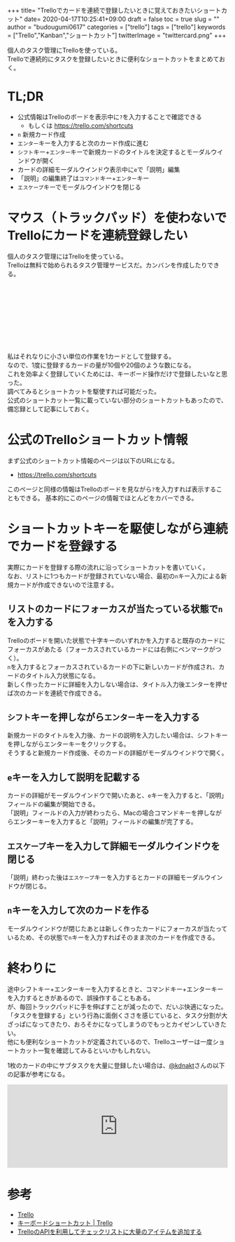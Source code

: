 +++
title= "Trelloでカードを連続で登録したいときに覚えておきたいショートカット"
date= 2020-04-17T10:25:41+09:00
draft = false
toc = true
slug = ""
author = "budougumi0617"
categories = ["trello"]
tags = ["trello"]
keywords = ["Trello","Kanban","ショートカット"]
twitterImage = "twittercard.png"
+++

個人のタスク管理にTrelloを使っている。  
Trelloで連続的にタスクを登録したいときに便利なショートカットをまとめておく。

<!--more-->

# TL;DR
- 公式情報はTrelloのボードを表示中に`?`を入力することで確認できる
    - もしくは https://trello.com/shortcuts
- `n` 新規カード作成
- `エンター`キーを入力すると次のカード作成に進む
- `シフト`キー+`エンター`キーで新規カードのタイトルを決定するとモーダルウインドウが開く
- カードの詳細モーダルウインドウ表示中に`e`で「説明」編集
- 「説明」の編集終了は`コマンド`キー+`エンター`キー
- `エスケープ`キーでモーダルウインドウを閉じる

# マウス（トラックパッド）を使わないでTrelloにカードを連続登録したい
個人のタスク管理にはTrelloを使っている。  
Trelloは無料で始められるタスク管理サービスだ。カンバンを作成したりできる。

<div class="iframely-embed"><div class="iframely-responsive" style="height: 140px; padding-bottom: 0;"><a href="https://trello.com" data-iframely-url="//cdn.iframe.ly/ATbWm?iframe=card-small"></a></div></div><script async src="//cdn.iframe.ly/embed.js" charset="utf-8"></script>

私はそれなりに小さい単位の作業を1カードとして登録する。  
なので、1度に登録するカードの量が10個や20個のような数になる。  
これを効率よく登録していくためには、キーボード操作だけで登録したいなと思った。  
調べてみるとショートカットを駆使すれば可能だった。  
公式のショートカット一覧に載っていない部分のショートカットもあったので、備忘録として記事にしておく。

# 公式のTrelloショートカット情報
まず公式のショートカット情報のページは以下のURLになる。

- https://trello.com/shortcuts

このページと同様の情報はTrelloのボードを見ながら`?`を入力すれば表示することもできる。
基本的にこのページの情報でほとんどをカバーできる。

# ショートカットキーを駆使しながら連続でカードを登録する
実際にカードを登録する際の流れに沿ってショートカットを書いていく。  
なお、リストに1つもカードが登録されていない場合、最初の`n`キー入力による新規カードが作成できないので注意する。

## リストのカードにフォーカスが当たっている状態で`n`を入力する
Trelloのボードを開いた状態で十字キーのいずれかを入力すると既存のカードにフォーカスがあたる（フォーカスされているカードには右側にペンマークがつく）。  
`n`を入力するとフォーカスされているカードの下に新しいカードが作成され、カードのタイトル入力状態になる。  
新しく作ったカードに詳細を入力しない場合は、タイトル入力後エンターを押せば次のカードを連続で作成できる。

## `シフト`キーを押しながら`エンター`キーを入力する
新規カードのタイトルを入力後、カードの説明を入力したい場合は、シフトキーを押しながらエンターキーをクリックする。  
そうすると新規カード作成後、そのカードの詳細がモーダルウインドウで開く。

## `e`キーを入力して説明を記載する
カードの詳細がモーダルウインドウで開いたあと、`e`キーを入力すると、「説明」フィールドの編集が開始できる。  
「説明」フィールドの入力が終わったら、Macの場合コマンドキーを押しながらエンターキーを入力すると「説明」フィールドの編集が完了する。

## `エスケープ`キーを入力して詳細モーダルウインドウを閉じる
「説明」終わった後は`エスケープ`キーを入力するとカードの詳細モーダルウインドウが閉じる。

## `n`キーを入力して次のカードを作る
モーダルウインドウが閉じたあとは新しく作ったカードにフォーカスが当たっているため、その状態で`n`キーを入力すればそのまま次のカードを作成できる。

# 終わりに
途中シフトキー+エンターキーを入力するときと、コマンドキー+エンターキーを入力するときがあるので、誤操作することもある。  
が、毎回トラックパッドに手を伸ばすことが減ったので、だいぶ快適になった。  
「タスクを登録する」という行為に面倒くささを感じていると、タスク分割が大ざっぱになってきたり、おろそかになってしまうのでもっとカイゼンしていきたい。  
他にも便利なショートカットが定義されているので、Trelloユーザーは一度ショートカット一覧を確認してみるといいかもしれない。

1枚のカードの中にサブタスクを大量に登録したい場合は、[@kdnakt](https://twitter.com/kdnakt)さんの以下の記事が参考になる。
<iframe src="https://hatenablog-parts.com/embed?url=https%3A%2F%2Fkdnakt.hatenablog.com%2Fentry%2F2019%2F04%2F03%2F080000" style="border: 0; width: 100%; height: 190px;" allowfullscreen scrolling="no"></iframe>


# 参考
- [Trello](https://trello.com)
- [キーボードショートカット | Trello](https://trello.com/shortcuts)
- [TrelloのAPIを利用してチェックリストに大量のアイテムを追加する](https://kdnakt.hatenablog.com/entry/2019/04/03/080000)
